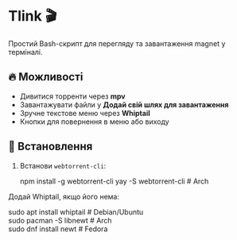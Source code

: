 # Tlink 🎬  

Простий Bash-скрипт для перегляду та завантаження magnet у терміналі.  

## 🔥 Можливості  
- Дивитися торренти через **mpv**  
- Завантажувати файли у **Додай свій шлях для завантаження**  
- Зручне текстове меню через **Whiptail**  
- Кнопки для повернення в меню або виходу  

## 🚀 Встановлення  
1. Встанови `webtorrent-cli`:

   npm install -g webtorrent-cli
   yay -S webtorrent-cli    # Arch 

Додай Whiptail, якщо його нема:

sudo apt install whiptail   # Debian/Ubuntu  
sudo pacman -S libnewt      # Arch  
sudo dnf install newt       # Fedora
